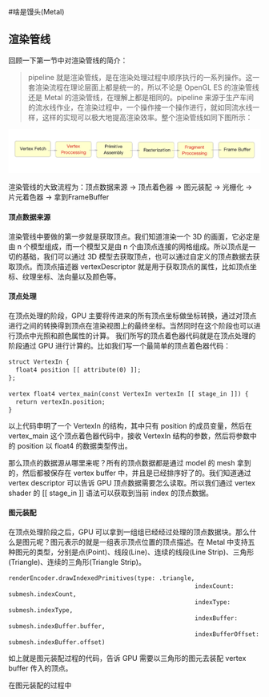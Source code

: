 #啥是馒头(Metal)

## 渲染管线

回顾一下第一节中对渲染管线的简介：
> pipeline 就是渲染管线，是在渲染处理过程中顺序执行的一系列操作。这一套渲染流程在理论层面上都是统一的，所以不论是 OpenGL ES 的渲染管线还是 Metal 的渲染管线，在理解上都是相同的。pipeline 来源于生产车间的流水线作业，在渲染过程中，一个操作接一个操作进行，就如同流水线一样，这样的实现可以极大地提高渲染效率。整个渲染管线如同下图所示：

![pipeline.png](https://github.com/shaqima123/Resource/raw/master/WhatsMetal/pipeline.png)

渲染管线的大致流程为：顶点数据来源 -> 顶点着色器 -> 图元装配 ->
光栅化 -> 片元着色器 -> 拿到FrameBuffer 

#### 顶点数据来源

渲染管线中要做的第一步就是获取顶点。我们知道渲染一个 3D 的画面，它必定是由 n 个模型组成，而一个模型又是由 n 个由顶点连接的网格组成。所以顶点是一切的基础，我们可以通过 3D 模型去获取顶点，也可以通过自定义的顶点数据去获取顶点。而顶点描述器 vertexDescriptor 就是用于获取顶点的属性，比如顶点坐标、纹理坐标、法向量以及颜色等。

#### 顶点处理
在顶点处理的阶段，GPU 主要将传进来的所有顶点坐标做坐标转换，通过对顶点进行之间的转换得到顶点在渲染视图上的最终坐标。当然同时在这个阶段也可以进行顶点中光照和颜色属性的计算。
我们所写的顶点着色器代码就是在顶点处理的阶段通过 GPU 进行计算的。比如我们写一个最简单的顶点着色器代码：

```
struct VertexIn {
  float4 position [[ attribute(0) ]];
};

vertex float4 vertex_main(const VertexIn vertexIn [[ stage_in ]]) {
  return vertexIn.position;
}
```
以上代码申明了一个 VertexIn 的结构，其中只有 position 的成员变量，然后在 vertex_main 这个顶点着色器代码中，接收 VertexIn 结构的参数，然后将参数中的 position 以 float4 的数据类型传出。

那么顶点的数据源从哪里来呢？所有的顶点数据都是通过 model 的 mesh 拿到的，然后都被保存在 vertex buffer 中，并且是已经排序好了的。我们知道通过 vertex descriptor 可以告诉 GPU 顶点数据需要怎么读取。所以我们通过 vertex shader 的 [[ stage_in ]] 语法可以获取到当前 index 的顶点数据。

#### 图元装配
在顶点处理阶段之后，GPU 可以拿到一组组已经经过处理的顶点数据块。那么什么是图元呢？图元表示的就是一组表示顶点位置的顶点描述。在 Metal 中支持五种图元的类型，分别是点(Point)、线段(Line)、连续的线段(Line Strip)、三角形(Triangle)、连续的三角形(Triangle Strip)。

```
renderEncoder.drawIndexedPrimitives(type: .triangle,
                                                    indexCount: submesh.indexCount,
                                                    indexType: submesh.indexType,
                                                    indexBuffer: submesh.indexBuffer.buffer,
                                                    indexBufferOffset: submesh.indexBuffer.offset)
```

如上就是图元装配过程的代码，告诉 GPU 需要以三角形的图元去装配 vertex buffer 传入的顶点。

在图元装配的过程中